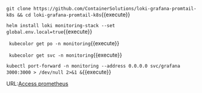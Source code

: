 `git clone https://github.com/ContainerSolutions/loki-grafana-promtail-k8s && cd loki-grafana-promtail-k8s`{{execute}}      

`helm install loki monitoring-stack --set global.env.local=true`{{execute}}        

` kubecolor get po -n monitoring`{{execute}}        

` kubecolor get svc -n monitoring`{{execute}}    

`kubectl port-forward -n monitoring --address 0.0.0.0 svc/grafana 3000:3000 > /dev/null 2>&1 &`{{execute}}    

URL:[Access prometheus]({{TRAFFIC_HOST1_3000}})
